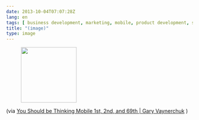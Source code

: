 ```yaml
---
date: 2013-10-04T07:07:28Z
lang: en
tags: [ business development, marketing, mobile, product development, smartphones ]
title: "(image)"
type: image
---
```


<figure>
<a
href="https://hugo.ferreira.cc/via-you-should-be-thinking-mobile-1st-2nd-and/attachment/360/"
rel="attachment"><img
src="/wp-content/uploads/2013/10/tumblr_mu4uhahVgC1qz82meo1_1280-150x150.jpg"
width="150" height="150" /></a></figure>

(via [You Should be Thinking Mobile 1st, 2nd, and 69th  |  Gary
Vaynerchuk](http://www.garyvaynerchuk.com/you-should-be-thinking-mobile-1st-2nd-and-69th/)
)

